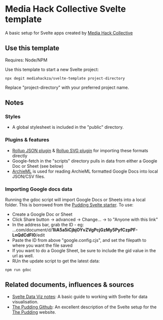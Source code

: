 # Media Hack Collective Svelte template

A basic setup for Svelte apps created by [Media Hack Collective](https://mediahack.co.za)

## Use this template

Requires: Node/NPM

Use this template to start a new Svelte project:

`npx degit mediahackza/svelte-template project-directory`

Replace "project-directory" with your preferred project name.

## Notes

### Styles

- A global stylesheet is included in the "public" directory.

### Plugins & features

- [Rollup JSON plugin](https://www.npmjs.com/package/@rollup/plugin-json) & [Rollup SVG plugin](https://www.npmjs.com/package/rollup-plugin-svg) for importing these formats directly
- Google-fetch in the "scripts" directory pulls in data from either a Google Doc or Sheet (see below)
- [ArchieML](http://archieml.org/) is used for reading ArchieML formatted Google Docs into local JSON/CSV files.

### Importing Google docs data

Running the gdoc script will import Google Docs or Sheets into a local folder. This is borrowed from the [Pudding Svelte starter](https://github.com/the-pudding/website). To use:

- Create a Google Doc or Sheet
- Click Share button -> advanced -> Change... -> to "Anyone with this link"
- In the address bar, grab the ID - eg: ...com/document/d/**1IiA5a5iCjbjOYvZVgPcjGzMy5PyfCzpPF-LnQdCdFI0**/edit
- Paste the ID from above "google.config.cjs", and set the filepath to where you want the file saved
- If you want to do a Google Sheet, be sure to include the gid value in the url as well.
- RUn the update script to get the latest data:

`npm run gdoc`

## Related documents, influences & sources

- [Svelte Data Viz notes](https://github.com/alastairotter/svelte-data-viz): A basic guide to working with Svelte for data visualisation.
- [The Pudding Github](https://github.com/the-pudding/website): An excellent description of the Svelte setup for the [The Pudding](https://pudding.cool/) website.
